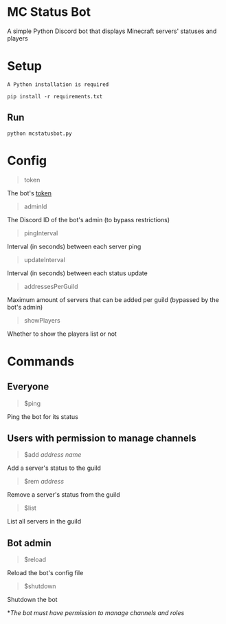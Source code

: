 # MC Status Bot
A simple Python Discord bot that displays Minecraft servers' statuses and players

# Setup
    A Python installation is required

`pip install -r requirements.txt`

## Run
`python mcstatusbot.py`

# Config
> token

The bot's [token](https://www.writebots.com/discord-bot-token/)

> adminId

The Discord ID of the bot's admin (to bypass restrictions)

> pingInterval

Interval (in seconds) between each server ping

> updateInterval

Interval (in seconds) between each status update

> addressesPerGuild

Maximum amount of servers that can be added per guild (bypassed by the bot's admin)

> showPlayers

Whether to show the players list or not

# Commands
## Everyone
> $ping

Ping the bot for its status

## Users with permission to manage channels
> $add *address name*

Add a server's status to the guild

> $rem *address*

Remove a server's status from the guild

> $list

List all servers in the guild

## Bot admin
> $reload

Reload the bot's config file

> $shutdown

Shutdown the bot

**The bot must have permission to manage channels and roles*
